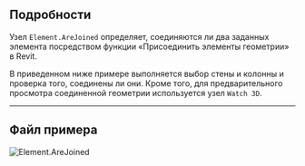 ## Подробности
Узел `Element.AreJoined` определяет, соединяются ли два заданных элемента посредством функции «Присоединить элементы геометрии» в Revit.

В приведенном ниже примере выполняется выбор стены и колонны и проверка того, соединены ли они. Кроме того, для предварительного просмотра соединенной геометрии используется узел `Watch 3D`.
___
## Файл примера

![Element.AreJoined](./Revit.Elements.Element.AreJoined_img.jpg)
